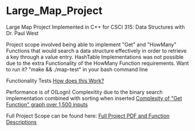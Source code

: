 # Large_Map_Project
Large Map Project Implemented in C++ for CSCI 315: Data Structures with Dr. Paul West

Project scope involved being able to implement "Get" and "HowMany" Functions that would search a data structure effectively in order to retrieve a key through a value entry. HashTable Implementations was not possible due to the extra Functionality of the HowMany Function requirements.
Want to run it?
"make && ./map-test" in your bash command line

Functionality Tests
[How does this Work?](graphFiles/DisplayOutput.PNG)

Performance is of O(Logn) Complexitity due to the binary search implementation combined with sorting when inserted 
[Complexity of "Get Function" graph over 1,500 inputs](graphFiles/testtime.pdf)

Full Project Scope can be found here:
[Full Project PDF and Function Descriptions](project1.pdf)
